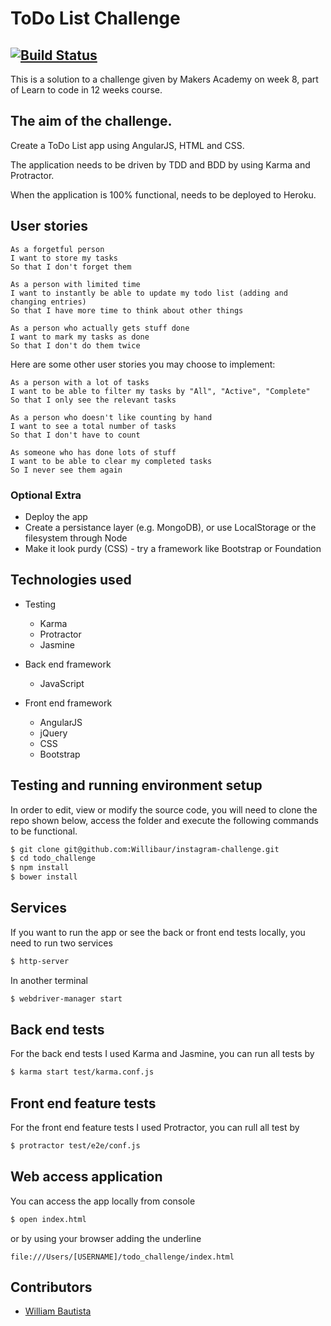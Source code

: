 ToDo List Challenge
====================

[![Build Status](https://travis-ci.org/Willibaur/todo_challenge.svg?branch=master)](https://travis-ci.org/makers/instagram-challenge)
--------------------------------------------------

This is a solution to a challenge given by Makers Academy on week 8, part of Learn to code in 12 weeks course.

The aim of the challenge.
-------------------------

Create a ToDo List app using AngularJS, HTML and CSS.

The application needs to be driven by TDD and BDD by using Karma and Protractor.

When the application is 100% functional, needs to be deployed to Heroku.


User stories
------------
```
As a forgetful person
I want to store my tasks
So that I don't forget them

As a person with limited time
I want to instantly be able to update my todo list (adding and changing entries)
So that I have more time to think about other things

As a person who actually gets stuff done
I want to mark my tasks as done
So that I don't do them twice
```

Here are some other user stories you may choose to implement:

```
As a person with a lot of tasks
I want to be able to filter my tasks by "All", "Active", "Complete"
So that I only see the relevant tasks

As a person who doesn't like counting by hand
I want to see a total number of tasks
So that I don't have to count

As someone who has done lots of stuff
I want to be able to clear my completed tasks
So I never see them again
```



### Optional Extra

* Deploy the app
* Create a persistance layer (e.g. MongoDB), or use LocalStorage or the filesystem through Node
* Make it look purdy (CSS) - try a framework like Bootstrap or Foundation


Technologies used
-----------------

  * Testing
    * Karma
    * Protractor
    * Jasmine


  * Back end framework
    * JavaScript


  * Front end framework
    * AngularJS
    * jQuery
    * CSS
    * Bootstrap


Testing and running environment setup
--------------------------------------

In order to edit, view or modify the source code, you will need to clone the repo shown below, access the folder and execute the following commands to be functional.

```sh
$ git clone git@github.com:Willibaur/instagram-challenge.git
$ cd todo_challenge
$ npm install
$ bower install
```


Services
--------

If you want to run the app or see the back or front end tests locally, you need to run two services

```sh
$ http-server
```

In another terminal

```sh
$ webdriver-manager start
```


Back end tests
---------------

For the back end tests I used Karma and Jasmine, you can run all tests by

```sh
$ karma start test/karma.conf.js
```

Front end feature tests
-------------------------

For the front end feature tests I used Protractor, you can rull all test by
```sh
$ protractor test/e2e/conf.js
```


Web access application
-----------------------

You can access the app locally from console

```sh
$ open index.html
```

or by using your browser adding the underline

```
file:///Users/[USERNAME]/todo_challenge/index.html
```


Contributors
------------

* [William Bautista](https://github.com/Willibaur)
